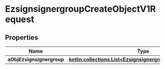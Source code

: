 
# EzsignsignergroupCreateObjectV1Request

## Properties
| Name | Type | Description | Notes |
| ------------ | ------------- | ------------- | ------------- |
| **aObjEzsignsignergroup** | [**kotlin.collections.List&lt;EzsignsignergroupRequestCompound&gt;**](EzsignsignergroupRequestCompound.md) |  |  |



